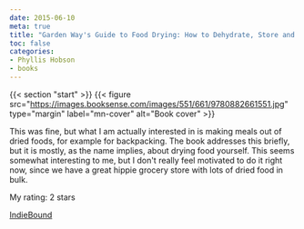 ```yaml
---
date: 2015-06-10
meta: true
title: "Garden Way's Guide to Food Drying: How to Dehydrate, Store and Use Vegtables, Fruits and Herbs"
toc: false
categories:
- Phyllis Hobson
- books
---
```


{{< section "start" >}}
{{< figure src="https://images.booksense.com/images/551/661/9780882661551.jpg" type="margin" label="mn-cover" alt="Book cover" >}}

This was fine, but what I am actually interested in is making meals out of dried foods, for example for backpacking. The book addresses this briefly, but it is mostly, as the name implies, about drying food yourself. This seems somewhat interesting to me, but I don't really feel motivated to do it right now, since we have a great hippie grocery store with lots of dried food in bulk.

My rating: 2 stars  

[IndieBound](https://www.indiebound.org/book/9780882661551)
